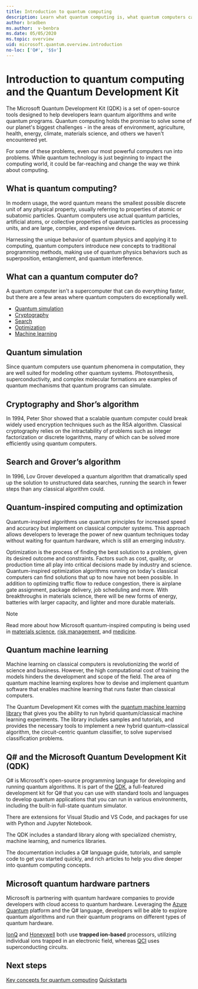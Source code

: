 ```yaml
---
title: Introduction to quantum computing
description: Learn what quantum computing is, what quantum computers can do, and how you can learn quantum computing.
author: bradben
ms.author:  v-benbra
ms.date: 05/05/2020
ms.topic: overview
uid: microsoft.quantum.overview.introduction
no-loc: ['Q#', '$$v']
---
```


# Introduction to quantum computing and the Quantum Development Kit

The Microsoft Quantum Development Kit (QDK) is a set of open-source tools designed to help developers learn quantum algorithms and write quantum programs. Quantum computing holds the promise to solve some of our planet's biggest challenges - in the areas of environment, agriculture, health, energy, climate, materials science, and others we haven't encountered yet.  

For some of these problems, even our most powerful computers run into problems. While quantum technology is just beginning to impact the computing world, it could be far-reaching and change the way we think about computing.

## What is quantum computing?

In modern usage, the word quantum means the smallest possible discrete unit of any physical property, usually referring to properties of atomic or subatomic particles. Quantum computers use actual quantum particles, artificial atoms, or collective properties of quantum particles as processing units, and are large, complex, and expensive devices.

Harnessing the unique behavior of quantum physics and applying it to computing, quantum computers introduce new concepts to traditional programming methods, making use of quantum physics behaviors such as superposition, entanglement, and quantum interference.

## What can a quantum computer do?

A quantum computer isn't a supercomputer that can do everything faster, but there are a few areas where quantum computers do exceptionally well.

- [Quantum simulation](xref:microsoft.quantum.overview.introduction#quantum-simulation)
- [Cryptography](xref:microsoft.quantum.overview.introduction#cryptography-and-shors-algorithm)
- [Search](xref:microsoft.quantum.overview.introduction#search-and-grovers-algorithm)
- [Optimization](xref:microsoft.quantum.overview.introduction#quantum-inspired-computing-and-optimization)
- [Machine learning](xref:microsoft.quantum.overview.introduction#quantum-machine-learning)

## Quantum simulation

Since quantum computers use quantum phenomena in computation, they are well suited for modeling other quantum systems. Photosynthesis, superconductivity, and complex molecular formations are examples of quantum mechanisms that quantum programs can simulate.

## Cryptography and Shor’s algorithm

In 1994, Peter Shor showed that a scalable quantum computer could break widely used encryption techniques such as the RSA algorithm. Classical cryptography relies on the intractability of problems such as integer factorization or discrete logarithms, many of which can be solved more efficiently using quantum computers.

## Search and Grover’s algorithm

In 1996, Lov Grover developed a quantum algorithm that dramatically sped up the solution to unstructured data searches, running the search in fewer steps than any classical algorithm could.

## Quantum-inspired computing and optimization

Quantum-inspired algorithms use quantum principles for increased speed and accuracy but implement on classical computer systems. This approach allows developers to leverage the power of new quantum techniques today without waiting for quantum hardware, which is still an emerging industry.

Optimization is the process of finding the best solution to a problem, given its desired outcome and constraints. Factors such as cost, quality, or production time all play into critical decisions made by industry and science. Quantum-inspired optimization algorithms running on today's classical computers can find solutions that up to now have not been possible. In addition to optimizing traffic flow to reduce congestion, there is airplane gate assignment, package delivery, job scheduling and more. With breakthroughs in materials science, there will be new forms of energy, batteries with larger capacity, and lighter and more durable materials.

> [!NOTE]
> Read more about how Microsoft quantum-inspired computing is being used in [materials science](https://cloudblogs.microsoft.com/quantum/2020/01/21/oti-lumionics-accelerating-materials-design-microsoft-azure-quantum/), [risk management](https://cloudblogs.microsoft.com/quantum/2019/05/22/microsoft-quantum-collaborates-with-willis-towers-watson-to-transform-risk-management-solutions/), and [medicine](https://blogs.microsoft.com/blog/2018/05/18/microsoft-quantum-helps-case-western-reserve-university-advance-mri-research/).

## Quantum machine learning

Machine learning on classical computers is revolutionizing the world of science and business. However, the high computational cost of training the models hinders the development and scope of the field. The area of quantum machine learning explores how to devise and implement quantum software that enables machine learning that runs faster than classical computers.

The Quantum Development Kit comes with the [quantum machine learning library](xref:microsoft.quantum.machine-learning.concepts.intro) that gives you the ability to run hybrid quantum/classical machine learning experiments. The library includes samples and tutorials, and provides the necessary tools to implement a new hybrid quantum–classical algorithm, the circuit-centric quantum classifier, to solve supervised classification problems.

## Q# and the Microsoft Quantum Development Kit (QDK)

Q# is Microsoft's open-source programming language for developing and running quantum algorithms. It is part of the [QDK](https://docs.microsoft.com/quantum/), a full-featured development kit for Q# that you can use with standard tools and languages to develop quantum applications that you can run in various environments, including the built-in full-state quantum simulator.

There are extensions for Visual Studio and VS Code, and packages for use with Python and Jupyter Notebook.

The QDK includes a standard library along with specialized chemistry, machine learning, and numerics libraries.

The documentation includes a Q# language guide, tutorials, and sample code to get you started quickly, and rich articles to help you dive deeper into quantum computing concepts.  

## Microsoft quantum hardware partners

Microsoft is partnering with quantum hardware companies to provide developers with cloud access to quantum hardware. Leveraging the [Azure Quantum](https://azure.microsoft.com/services/quantum/) platform and the Q# language, developers will be able to explore quantum algorithms and run their quantum programs on different types of quantum hardware.

[IonQ](https://ionq.com/news/november-4-2019-microsoft-partnership) and [Honeywell](https://www.honeywell.com/en-us/newsroom/news/2019/11/the-future-of-quantum-computing) both use **trapped ion-based** processors, utilizing individual ions trapped in an electronic field, whereas [QCI](https://quantumcircuits.com/news-and-publications/quantum-circuits-partners-with-microsoft-on-azure-quantum) uses superconducting circuits.

## Next steps

[Key concepts for quantum computing](xref:microsoft.quantum.overview.understanding)
[Quickstarts](xref:microsoft.quantum.welcome)
